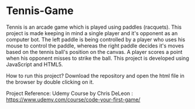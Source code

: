 # Tennis-Game
Tennis is an arcade game which is played using paddles (racquets). 
This project is made keeping in mind a single player and it's opponent as an computer bot. 
The left paddle is being controlled by a player who uses his mouse to control the paddle, whereas the right paddle decides it's moves based on the tennis ball's position on the canvas. 
A player scores a point when his opponent misses to strike the ball. 
This project is developed using JavaScript and HTML5. 



How to run this project? Download the repository and open the html file in the browser by double clicking on it.  

Project Reference: Udemy Course by Chris DeLeon : https://www.udemy.com/course/code-your-first-game/

